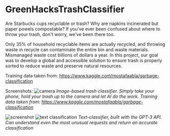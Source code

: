 # GreenHacksTrashClassifier

Are Starbucks cups recyclable or trash? Why are napkins incinerated but paper powels compostable? If you've ever been confused about where to throw your trash, don't worry, we've been there too. 

Only 35% of household recyclable items are actually recycled, and throwing waste in recycle can contaminate the entire bin and waste materials. Mismanaged waste cost billions of dollars a year. In this project, our goal was to develop a global and accessible solution to ensure trash is properly sorted to reduce waste and preserve natural resources.

Training data taken from: https://www.kaggle.com/mostafaabla/garbage-classification

Screenshots:
![camera](https://user-images.githubusercontent.com/30844989/139521531-c184efa3-4059-4862-b49b-a9a95e4ebd16.PNG)
*Image-based trash classifier. Simply take your phone, hold your trash up to the camera and let AI do the work.*
*Training data taken from: https://www.kaggle.com/mostafaabla/garbage-classification*

![screenshot](https://user-images.githubusercontent.com/30844989/139521542-142c658e-b210-42f3-81bb-298658c3f333.PNG)
![text classification](https://user-images.githubusercontent.com/30844989/139521536-8d5fabd3-6b52-4f92-8041-1d8fffcb04b5.PNG)
*Text-classifier, built with the GPT-3 API. Can understand even the most unusual requests and return an accurate classification*
